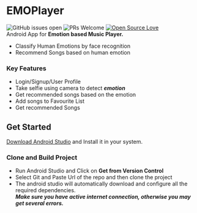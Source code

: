 # EMOPlayer
![GitHub issues open](https://img.shields.io/github/issues/devr22/EMOPlayer)
![PRs Welcome](https://img.shields.io/badge/PRs-welcome-brightgreen.svg?style=flat-square)
[![Open Source Love](https://badges.frapsoft.com/os/v1/open-source.svg?v=103)](https://github.com/ellerbrock/open-source-badges/)\
Android App for **Emotion based Music Player.** 
* Classify Human Emotions by face recognition
* Recommend Songs based on human emotion
### Key Features 
* Login/Signup/User Profile
* Take selfie using camera to detect ***emotion***
* Get recommended songs based on the emotion
* Add songs to Favourite List
* Get recommended Songs
## Get Started
[Download Android Studio](https://developer.android.com/studio/?gclid=Cj0KCQjwk8b7BRCaARIsAARRTL5tXz7uZb1zQNV9WFZsINdDMhnoDUSovuesjur5S0GzqfX-O7GG_IoaAlnBEALw_wcB&gclsrc=aw.ds#downloads) and Install it in your system.
### Clone and Build Project
* Run Android Studio and Click on **Get from Version Control**
* Select Git and Paste Url of the repo and then clone the project
* The android studio will automatically download and configure all the required dependencies.\
***Make sure you have active internet connection, otherwise you may get several errors.***
